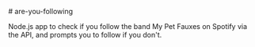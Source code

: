 # are-you-following

Node.js app to check if you follow the band My Pet Fauxes on Spotify via the API, and prompts you to follow if you don't.